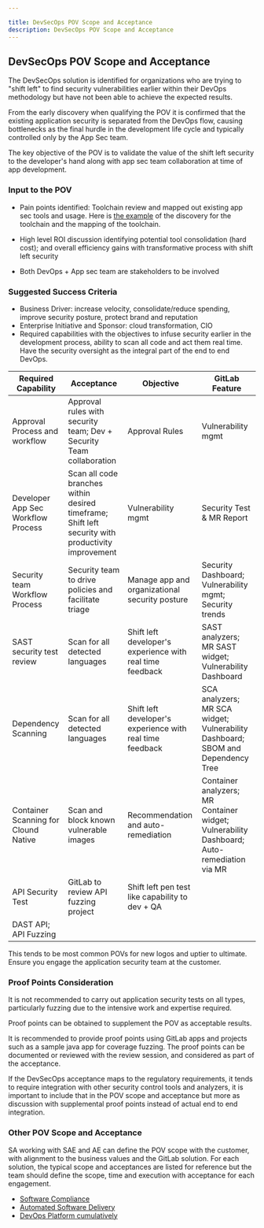 ```yaml
---

title: DevSecOps POV Scope and Acceptance
description: DevSecOps POV Scope and Acceptance
---
```



## DevSecOps POV Scope and Acceptance

The DevSecOps solution is identified for organizations  who are trying to "shift left" to find security vulnerabilities earlier within their DevOps methodology but have not been able to achieve the expected results.

From the early discovery when qualifying the POV it is confirmed that the existing application security is separated from the DevOps flow, causing bottlenecks as the final hurdle in the development life cycle and typically controlled only by the App Sec team.

The key objective of the POV is to validate the value of the shift left security to the developer's hand along with app sec team collaboration at time of app development.

### Input to the POV

- Pain points identified: Toolchain review and mapped out existing app sec tools and usage. Here is [the example](https://docs.google.com/spreadsheets/d/1saSUfEYIM--r3ve3tDwQVnhcb9OOmBluGGFWG_9K_rs/edit#gid=64684746) of the discovery for the toolchain and the mapping of the toolchain.

- High level ROI discussion identifying potential tool consolidation (hard cost); and overall efficiency gains with transformative process with shift left security
- Both DevOps + App sec team are stakeholders to be involved

### Suggested Success Criteria
- Business Driver: increase velocity, consolidate/reduce spending, improve security posture, protect brand and reputation
- Enterprise Initiative and Sponsor: cloud transformation, CIO
- Required capabilities with the objectives to infuse security earlier in the development process, ability to scan all code and act them real time. Have the security oversight as the integral part of the end to end DevOps.

| Required Capability | Acceptance | Objective | GitLab Feature |
| ---      | ---      | ---      |---      |
| Approval Process and workflow | Approval rules with security team; Dev + Security Team collaboration | Approval Rules |Vulnerability mgmt |
| Developer App Sec Workflow Process | Scan all code branches within desired timeframe; Shift left security with productivity improvement | Vulnerability mgmt | Security Test & MR Report |
| Security team Workflow Process | Security team to drive policies and facilitate triage | Manage app and organizational security posture | Security Dashboard; Vulnerability mgmt; Security trends |
| SAST security test review | Scan for all detected languages | Shift left developer's experience with real time feedback | SAST analyzers; MR SAST widget; Vulnerability Dashboard |
| Dependency Scanning | Scan for all detected languages | Shift left developer's experience with real time feedback | SCA analyzers; MR SCA widget; Vulnerability Dashboard; SBOM and Dependency Tree |
| Container Scanning for Clound Native | Scan and block known vulnerable images | Recommendation and auto-remediation | Container analyzers; MR Container widget; Vulnerability Dashboard; Auto-remediation via MR |
| API Security Test | GitLab to review API fuzzing project | Shift left pen test like capability to dev + QA
| DAST API; API Fuzzing |

This tends to be most common POVs for new logos and uptier to ultimate. Ensure you engage the application security team at the customer.

### Proof Points Consideration

It is not recommended to carry out application security tests on all types, particularly fuzzing due to the intensive work and expertise required.

Proof points can be obtained to supplement the POV as acceptable results.

It is recommended to provide proof points using GitLab apps and projects such as a sample java app for coverage fuzzing. The proof points can be documented or reviewed with the review session, and considered as part of the acceptance.

If the DevSecOps acceptance maps to the regulatory requirements, it tends to require integration with other security control tools and analyzers, it is important to include that in the POV scope and acceptance but more as discussion with supplemental proof points instead of actual end to end integration.

### Other POV Scope and Acceptance

SA working with SAE and AE can define the POV scope with the customer, with alignment to the business values and the GitLab solution. For each solution, the typical scope and acceptances are listed for reference but the team should define the scope, time and execution with acceptance for each engagement.

- [Software Compliance](/handbook/solutions-architects/tools-and-resources/pov/compliance/)
- [Automated Software Delivery](/handbook/solutions-architects/tools-and-resources/pov/automation/)
- [DevOps Platform cumulatively](/handbook/solutions-architects/tools-and-resources/pov/platform/)
















